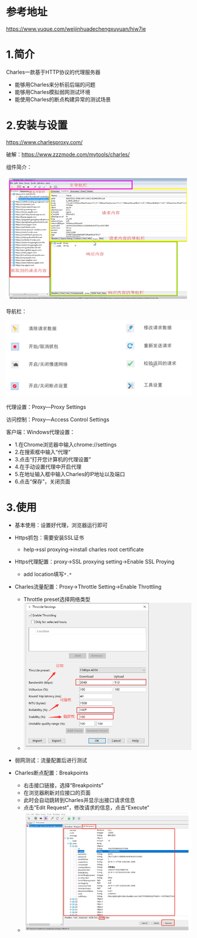 # 参考地址
https://www.yuque.com/weijinhuadechengxuyuan/hiw7ie

# 1.简介

Charles一款基于HTTP协议的代理服务器
- 能够用Charles来分析前后端的问题
- 能够用Charles模拟弱网测试环境
- 能使用Charles的断点构建异常的测试场景

# 2.安装与设置

https://www.charlesproxy.com/

破解：https://www.zzzmode.com/mytools/charles/

组件简介：

![](img/1.jpg)

导航栏：

![](img/2.jpg)


代理设置：Proxy—Proxy Settings

访问控制：Proxy—Access Control Settings

客户端：Windows代理设置：

- 1.在Chrome浏览器中输入chrome://settings
- 2.在搜索框中输入“代理“
- 3.点击“打开您计算机的代理设置“
- 4.在手动设置代理中开启代理
- 5.在地址输入框中输入Charles的IP地址以及端口
- 6.点击“保存”，关闭页面

# 3.使用

- 基本使用：设置好代理，浏览器运行即可

- Https抓包：需要安装SSL证书

  - help->ssl proxying->install charles root certificate

- Https代理配置：proxy->SSL proxying setting->Enable SSL Proying

  - add location填写`*.*`

- Charles流量配置：Proxy->Throttle Setting->Enable Throttling

  - Throttle preset选择网络类型
  - ![](img/3.jpg)

- 弱网测试：流量配置后进行测试

- Charles断点配置：Breakpoints

  - 右击接口链接，选择“Breakpoints”
  - 在浏览器刷新对应接口的页面
  - 此时会自动跳转到Charles并显示出接口请求信息
  - 点击“Edit Request”，修改请求的信息，点击“Execute“
  - ![](img/4.jpg)

  



